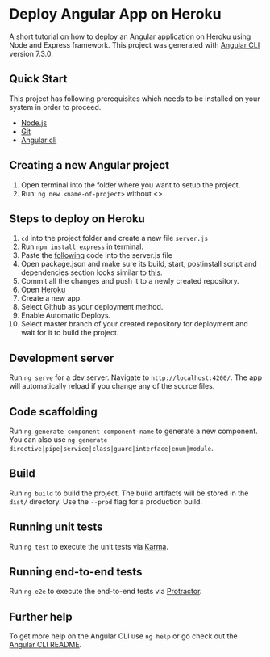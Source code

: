 # Deploy Angular App on Heroku

A short tutorial on how to deploy an Angular application on Heroku using Node and Express framework.
This project was generated with [Angular CLI](https://github.com/angular/angular-cli) version 7.3.0.



## Quick Start

This project has following prerequisites which needs to be installed on your system in order to proceed.
<ul>
<li> <a href="https://nodejs.org/en/download/">Node.js</a>
<li> <a href="https://git-scm.com/downloads/">Git</a>
<li> <a href="https://github.com/angular/angular-cli/">Angular cli</a>
</ul>

## Creating a new Angular project
1. Open terminal into the folder where you want to setup the project.
2. Run: `ng new <name-of-project>` without <>

## Steps to deploy on Heroku
1. `cd` into the project folder and create a new file `server.js`
2. Run `npm install express` in terminal.
3. Paste the <a href="https://github.com/rajdeepsharma17/test_deploy_heroku/blob/master/server.js">following</a> code into the server.js file
4. Open package.json and make sure its build, start, postinstall script and dependencies section looks similar to <a href="https://github.com/rajdeepsharma17/test_deploy_heroku/blob/master/package.json">this</a>.
5. Commit all the changes and push it to a newly created repository.
6. Open <a href="https://dashboard.heroku.com/apps">Heroku</a>
7. Create a new app.
8. Select Github as your deployment method.
9. Enable Automatic Deploys.
10. Select master branch of your created repository for deployment and wait for it to build the project.
  
  
## Development server

Run `ng serve` for a dev server. Navigate to `http://localhost:4200/`. The app will automatically reload if you change any of the source files.

## Code scaffolding

Run `ng generate component component-name` to generate a new component. You can also use `ng generate directive|pipe|service|class|guard|interface|enum|module`.

## Build

Run `ng build` to build the project. The build artifacts will be stored in the `dist/` directory. Use the `--prod` flag for a production build.

## Running unit tests

Run `ng test` to execute the unit tests via [Karma](https://karma-runner.github.io).

## Running end-to-end tests

Run `ng e2e` to execute the end-to-end tests via [Protractor](http://www.protractortest.org/).

## Further help

To get more help on the Angular CLI use `ng help` or go check out the [Angular CLI README](https://github.com/angular/angular-cli/blob/master/README.md).
